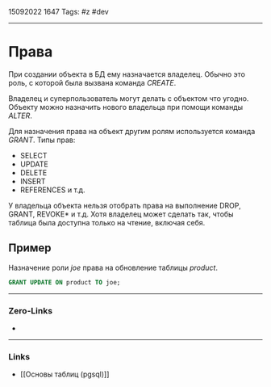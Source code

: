 15092022 1647
Tags: #z #dev

---
# Права

При создании объекта в БД ему назначается владелец. Обычно это роль, с которой была вызвана команда *CREATE*.

Владелец и суперпользователь могут делать с объектом что угодно.
Объекту можно назначить нового владельца при помощи команды *ALTER*.

Для назначения права на объект другим ролям используется команда *GRANT*.
Типы прав:
- SELECT
- UPDATE
- DELETE
- INSERT
- REFERENCES и т.д.

У владельца объекта нельзя отобрать права на выполнение DROP, GRANT, REVOKE* и т.д. Хотя владелец может сделать так, чтобы таблица была доступна только на чтение, включая себя.

## Пример

Назначение роли *joe* права на обновление таблицы *product*.

```sql
GRANT UPDATE ON product TO joe;
```

---
### Zero-Links
- 

---
### Links
- [[Основы таблиц (pgsql)]]